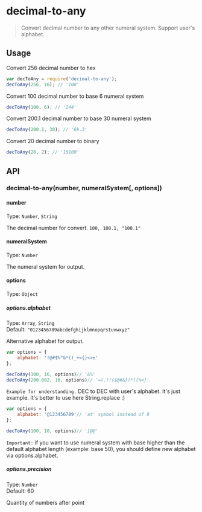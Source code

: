 # decimal-to-any
> Convert decimal number to any other numeral system. Support user's alphabet.

## Usage

Convert 256 decimal number to hex
```javascript
var decToAny = require('decimal-to-any');
decToAny(256, 16); // '100'
```

Convert 100 decimal number to base 6 numeral system
```javascript
decToAny(100, 6); // '244'
```
Convert 200.1 decimal number to base 30 numeral system
```javascript
decToAny(200.1, 30); // '6k.3'
```

Convert 20 decimal number to binary
```javascript
decToAny(20, 2); // '10100'
```


## API
### decimal-to-any(number, numeralSystem[, options])

#### number
Type: `Number`, `String`  

The decimal number for convert. `100, 100.1, "100.1"`

#### numeralSystem
Type: `Number`  

The numeral system for output.

#### options
Type: `Object`

##### options.alphabet
Type: `Array`, `String`  
Default: `"0123456789abcdefghijklmnopqrstuvwxyz"`  

Alternative alphabet for output.
```javascript
var options = {
    alphabet: '!@#$%^&*()_+={}<>±'
};

decToAny(100, 16, options)// '&%'
decToAny(200.002, 16, options)// '=(.!!($@#&})*({%<}'
```

`Example for understanding.` DEC to DEC with user's alphabet. It's just example. It's better to use here  String.replace :)
```javascript
var options = {
    alphabet: '@123456789'// 'at' symbol instead of 0
};

decToAny(100, 10, options)// '1@@'
```

`Important:` if you want to use numeral system with base higher than the default alphabet length (example: base 50), you should define new alphabet via options.alphabet.

##### options.precision
Type: `Number`  
Default: 60  

Quantity of numbers after point
